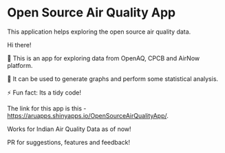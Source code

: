 # Open Source Air Quality App
This application helps exploring the open source air quality data.

Hi there! 

🔭 This is an app for exploring data from OpenAQ, CPCB and AirNow platform.

💬 It can be used to generate graphs and perform some statistical analysis.

⚡ Fun fact: Its a tidy code!

The link for this app is this - https://aruapps.shinyapps.io/OpenSourceAirQualityApp/.

Works for Indian Air Quality Data as of now!

PR for suggestions, features and feedback! 
 
